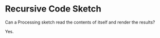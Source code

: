 # Recursive Code Sketch

Can a Processing sketch read the contents of itself and render the results?

Yes.
